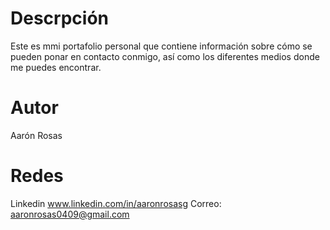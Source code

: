 # Descrpción
Este es mmi portafolio personal que contiene información sobre cómo se pueden ponar en contacto conmigo, así como los diferentes medios donde me puedes encontrar.

# Autor
Aarón Rosas

# Redes

Linkedin www.linkedin.com/in/aaronrosasg
Correo: aaronrosas0409@gmail.com
